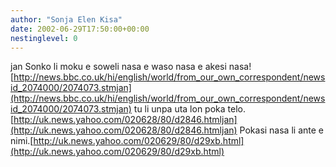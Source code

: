 ```yaml
---
author: "Sonja Elen Kisa"
date: 2002-06-29T17:50:00+00:00
nestinglevel: 0
---
```

jan Sonko li moku e soweli nasa e waso nasa e akesi nasa![http://news.bbc.co.uk/hi/english/world/from_our_own_correspondent/newsid_2074000/2074073.stmjan](http://news.bbc.co.uk/hi/english/world/from_our_own_correspondent/newsid_2074000/2074073.stmjan) tu li unpa uta lon poka telo.[http://uk.news.yahoo.com/020628/80/d2846.htmljan](http://uk.news.yahoo.com/020628/80/d2846.htmljan) Pokasi nasa li ante e nimi.[http://uk.news.yahoo.com/020629/80/d29xb.html](http://uk.news.yahoo.com/020629/80/d29xb.html)